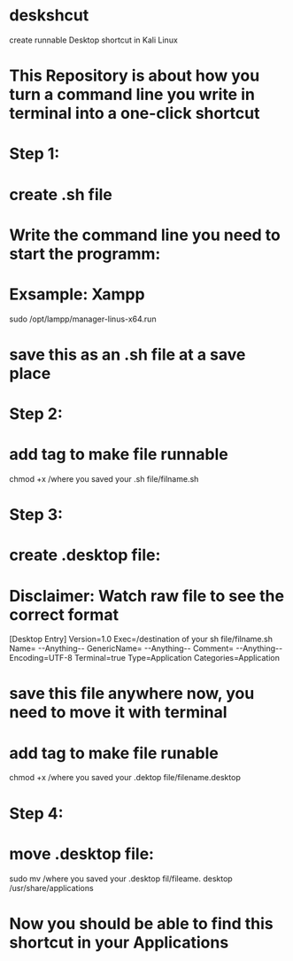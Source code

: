 # deskshcut
create runnable Desktop shortcut in Kali Linux

# This Repository is about how you turn a command line you write in terminal into a one-click shortcut

# Step 1:
# create .sh file
# Write the command line you need to start the programm:
# Exsample: Xampp

sudo /opt/lampp/manager-linus-x64.run

# save this as an .sh file at a save place
# Step 2:
# add tag to make file runnable

chmod +x /where you saved your .sh file/filname.sh

# Step 3:
# create .desktop file:
# Disclaimer: Watch raw file to see the correct format

[Desktop Entry]
Version=1.0
Exec=/destination of your sh file/filname.sh
Name= --Anything--
GenericName= --Anything--
Comment= --Anything--
Encoding=UTF-8
Terminal=true
Type=Application
Categories=Application

# save this file anywhere now, you need to move it with terminal
# add tag to make file runable

chmod +x /where you saved your .dektop file/filename.desktop

# Step 4:
# move .desktop file:

sudo mv /where you saved your .desktop fil/fileame. desktop /usr/share/applications

# Now you should be able to find this shortcut in your Applications
